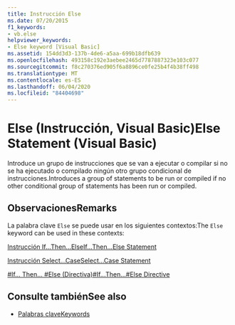 ```yaml
---
title: Instrucción Else
ms.date: 07/20/2015
f1_keywords:
- vb.else
helpviewer_keywords:
- Else keyword [Visual Basic]
ms.assetid: 154dd3d3-137b-4de6-a5aa-699b18dfb639
ms.openlocfilehash: 493158c192e3aebee2465d7787887323e103c077
ms.sourcegitcommit: f8c270376ed905f6a8896ce0fe25b4f4b38ff498
ms.translationtype: MT
ms.contentlocale: es-ES
ms.lasthandoff: 06/04/2020
ms.locfileid: "84404698"
---
```

# <a name="else-statement-visual-basic"></a><span data-ttu-id="420a6-102">Else (Instrucción, Visual Basic)</span><span class="sxs-lookup"><span data-stu-id="420a6-102">Else Statement (Visual Basic)</span></span>
<span data-ttu-id="420a6-103">Introduce un grupo de instrucciones que se van a ejecutar o compilar si no se ha ejecutado o compilado ningún otro grupo condicional de instrucciones.</span><span class="sxs-lookup"><span data-stu-id="420a6-103">Introduces a group of statements to be run or compiled if no other conditional group of statements has been run or compiled.</span></span>  
  
## <a name="remarks"></a><span data-ttu-id="420a6-104">Observaciones</span><span class="sxs-lookup"><span data-stu-id="420a6-104">Remarks</span></span>  
 <span data-ttu-id="420a6-105">La palabra clave `Else` se puede usar en los siguientes contextos:</span><span class="sxs-lookup"><span data-stu-id="420a6-105">The `Else` keyword can be used in these contexts:</span></span>  
  
 [<span data-ttu-id="420a6-106">Instrucción If...Then...Else</span><span class="sxs-lookup"><span data-stu-id="420a6-106">If...Then...Else Statement</span></span>](if-then-else-statement.md)  
  
 [<span data-ttu-id="420a6-107">Instrucción Select...Case</span><span class="sxs-lookup"><span data-stu-id="420a6-107">Select...Case Statement</span></span>](select-case-statement.md)  
  
 [<span data-ttu-id="420a6-108">#If... Then... #Else (Directiva)</span><span class="sxs-lookup"><span data-stu-id="420a6-108">#If...Then...#Else Directive</span></span>](../directives/if-then-else-directives.md)  
  
## <a name="see-also"></a><span data-ttu-id="420a6-109">Consulte también</span><span class="sxs-lookup"><span data-stu-id="420a6-109">See also</span></span>

- [<span data-ttu-id="420a6-110">Palabras clave</span><span class="sxs-lookup"><span data-stu-id="420a6-110">Keywords</span></span>](../keywords/index.md)
